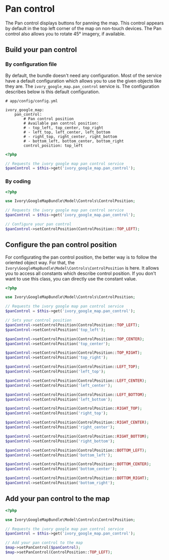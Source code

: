 # Pan control

The Pan control displays buttons for panning the map.
This control appears by default in the top left corner of the map on non-touch devices.
The Pan control also allows you to rotate 45° imagery, if available.

## Build your pan control

### By configuration file

By default, the bundle doesn't need any configuration. Most of the service have a default configuration which allows you to use the given objects like they are.
The ``ivory_google_map.pan_control`` service is. The configuration describes below is this default configuration.

```
# app/config/config.yml

ivory_google_map:
    pan_control:
        # Pan control position
        # Available pan control position:
        # - top_left, top_center, top_right
        # - left_top, left_center, left_bottom
        # - right_top, right_center, right_bottom
        # - bottom_left, bottom_center, bottom_right
        control_position: top_left
```

``` php
<?php

// Requests the ivory google map pan control service
$panControl = $this->get('ivory_google_map.pan_control');
```

### By coding

``` php
<?php

use Ivory\GoogleMapBundle\Model\Controls\ControlPosition;

// Requests the ivory google map pan control service
$panControl = $this->get('ivory_google_map.pan_control');

// Configure your pan control
$panControl->setControlPosition(ControlPosition::TOP_LEFT);
```

## Configure the pan control position

For configurating the pan control position, the better way is to follow the oriented object way. For that, the ``Ivory\GoogleMapBundle\Model\Controls\ControlPosition`` is here.
It allows you to access all constants which describe control position. If you don't want to use this class, you can directly use the constant value.

``` php
<?php

use Ivory\GoogleMapBundle\Model\Controls\ControlPosition;

// Requests the ivory google map pan control service
$panControl = $this->get('ivory_google_map.pan_control');

// Sets your control position
$panControl->setControlPosition(ControlPosition::TOP_LEFT);
$panControl->setControlPosition('top_left');

$panControl->setControlPosition(ControlPosition::TOP_CENTER);
$panControl->setControlPosition('top_center');

$panControl->setControlPosition(ControlPosition::TOP_RIGHT);
$panControl->setControlPosition('top_right');

$panControl->setControlPosition(ControlPosition::LEFT_TOP);
$panControl->setControlPosition('left_top');

$panControl->setControlPosition(ControlPosition::LEFT_CENTER);
$panControl->setControlPosition('left_center');

$panControl->setControlPosition(ControlPosition::LEFT_BOTTOM);
$panControl->setControlPosition('left_bottom');

$panControl->setControlPosition(ControlPosition::RIGHT_TOP);
$panControl->setControlPosition('right_top');

$panControl->setControlPosition(ControlPosition::RIGHT_CENTER);
$panControl->setControlPosition('right_center');

$panControl->setControlPosition(ControlPosition::RIGHT_BOTTOM);
$panControl->setControlPosition('right_bottom');

$panControl->setControlPosition(ControlPosition::BOTTOM_LEFT);
$panControl->setControlPosition('bottom_left');

$panControl->setControlPosition(ControlPosition::BOTTOM_CENTER);
$panControl->setControlPosition('bottom_center');

$panControl->setControlPosition(ControlPosition::BOTTOM_RIGHT);
$panControl->setControlPosition('bottom_right');
```

## Add your pan control to the map

``` php
<?php

use Ivory\GoogleMapBundle\Model\Controls\ControlPosition;

// Requests the ivory google map pan control service
$panControl = $this->get('ivory_google_map.pan_control');

// Add your pan control to the map
$map->setPanControl($panControl);
$map->setPanControl(ControlPosition::TOP_LEFT);
```